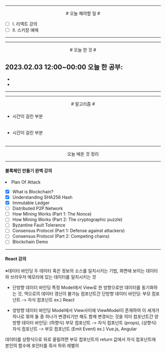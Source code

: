 
----

<div align='center'>
# 오늘 해야할 일 #
</div>

- [ ]  Ⅰ. 리엑트 강의
- [ ]  Ⅱ. 스키장 예매

----

----

<div align="center"># 오늘 한 것 #</div>

2023.02.03 12:00~00:00 
오늘 한 공부: 
- 
- 
- 

----

----
<div align="center"># 알고리즘 #</div>

####


- 시간이 걸린 부분

```js

```

####

####

- 시간이 걸린 부분

```js

```

####

----

<div align="center">오늘 배운 것 정리</div>

----

#### 블록체인 만들기 완벽 강의

<li>Plan Of Attack</li>

- [x]  What is Blockchain?
- [x]  Understanding SHA256 Hash
- [x]  Immutable Ledger
- [ ]  Distributed P2P Network
- [ ]  How Mining Works (Part 1: The Nonce)
- [ ]  How Mining Works (Part 2: The cryptographic puzzle)
- [ ]  Byzantine Fault Tolerance
- [ ]  Consensus Protocol (Part 1: Defense against attackers)
- [ ]  Consensus Protocol (Part 2: Competing chains)
- [ ]  Blockchain Demo

----

#### React 강의

※데이터 바인딩
두 데이터 혹은 정보의 소스를 일치시키는 기법, 화면에 보이는 데이터와 브라우저 메모리에 있는 데이터를 일치시키는 것

- 단방향 데이터 바인딩
	특정 Model에서 View로 한 방향으로만 데이터를 동기화하는 것,
	역으로의 데이터 갱신이 불가능
	컴포넌트간 단방향 데이터 바인딩: 부모 컴포넌트 -> 자식 컴포넌트
	ex.) React

- 양방향 데이터 바인딩
	Model에서 View사이에 ViewModel이 존재하여 이 세개가 하나로 묶여 둘 중 하나가 변경되기만 해도 함께 변경되는 것을 의미
	컴포넌트간 양방향 데이터 바인딩: 
		(하향식) 부모 컴포넌트 -> 자식 컴포넌트 (props), 
		(상향식) 자식 컴포넌트 -> 부모 컴포넌트 (Emit Event) 
	ex.) Vue.js, Angular

데이터를 상향식으로 위로 올릴려면 부모 컴포넌트의 return 값에서 자식 컴포넌트에 본인의 함수에 포인터를 줘서 하위 레벨의 


####